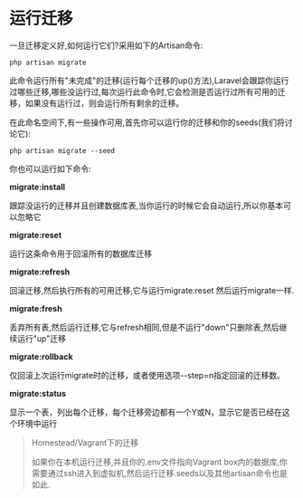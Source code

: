 # 运行迁移

一旦迁移定义好,如何运行它们?采用如下的Artisan命令:

`php artisan migrate`

此命令运行所有"未完成"的迁移\(运行每个迁移的up\(\)方法\),Laravel会跟踪你运行过哪些迁移,哪些没运行过,每次运行此命令时,它会检测是否运行过所有可用的迁移，如果没有运行过，则会运行所有剩余的迁移。

在此命名空间下,有一些操作可用,首先你可以运行你的迁移和你的seeds\(我们将讨论它\):

`php artisan migrate --seed`

你也可以运行如下命令:

**migrate:install**

跟踪没运行的迁移并且创建数据库表,当你运行的时候它会自动运行,所以你基本可以忽略它

**migrate:reset**

运行这条命令用于回滚所有的数据库迁移

**migrate:refresh**

回滚迁移,然后执行所有的可用迁移,它与运行migrate:reset 然后运行migrate一样.

**migrate:fresh**

丢弃所有表,然后运行迁移,它与refresh相同,但是不运行"down"只删除表,然后继续运行"up"迁移

**migrate:rollback**

仅回滚上次运行migrate时的迁移，或者使用选项--step=n指定回滚的迁移数。

**migrate:status**

显示一个表，列出每个迁移，每个迁移旁边都有一个Y或N，显示它是否已经在这个环境中运行

> Homestead/Vagrant下的迁移
>
> 如果你在本机运行迁移,并且你的.env文件指向Vagrant box内的数据库,你需要通过ssh进入到虚拟机,然后运行迁移.seeds以及其他artisan命令也是如此.

